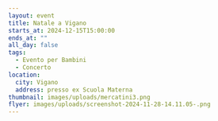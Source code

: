 ```yaml
---
layout: event
title: Natale a Vigano
starts_at: 2024-12-15T15:00:00
ends_at: ""
all_day: false
tags:
  - Evento per Bambini
  - Concerto
location:
  city: Vigano
  address: presso ex Scuola Materna
thumbnail: images/uploads/mercatini3.png
flyer: images/uploads/screenshot-2024-11-28-14.11.05-.png
---
```

